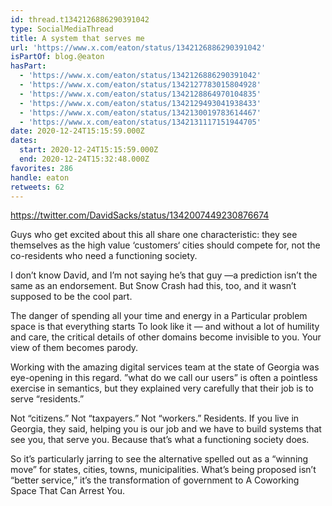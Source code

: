 ```yaml
---
id: thread.t1342126886290391042
type: SocialMediaThread
title: A system that serves me
url: 'https://www.x.com/eaton/status/1342126886290391042'
isPartOf: blog.@eaton
hasPart:
  - 'https://www.x.com/eaton/status/1342126886290391042'
  - 'https://www.x.com/eaton/status/1342127783015804928'
  - 'https://www.x.com/eaton/status/1342128864970104835'
  - 'https://www.x.com/eaton/status/1342129493041938433'
  - 'https://www.x.com/eaton/status/1342130019783614467'
  - 'https://www.x.com/eaton/status/1342131117151944705'
date: 2020-12-24T15:15:59.000Z
dates:
  start: 2020-12-24T15:15:59.000Z
  end: 2020-12-24T15:32:48.000Z
favorites: 286
handle: eaton
retweets: 62
---
```

https://twitter.com/DavidSacks/status/1342007449230876674

Guys who get excited about this all share one characteristic: they see themselves as the high value ‘customers‘ cities should compete for, not the co-residents who need a functioning society.

I don’t know David, and I’m not saying he’s that guy —a prediction isn’t the same as an endorsement. But Snow Crash had this, too, and it wasn’t supposed to be the cool part.

The danger of spending all your time and energy in a Particular problem space is that everything starts To look like it — and without a lot of humility and care, the critical details of other domains become invisible to you. Your view of them becomes parody.

Working with the amazing digital services team at the state of Georgia was eye-opening in this regard. ”what do we call our users” is often a pointless exercise in semantics, but they explained very carefully that their job is to serve “residents.”

Not “citizens.” Not “taxpayers.” Not “workers.” Residents. If you live in Georgia, they said, helping you is our job and we have to build systems that see you, that serve you. Because that’s what a functioning society does.

So it’s particularly jarring to see the alternative spelled out as a “winning move” for states, cities, towns, municipalities. What’s being proposed isn’t “better service,” it’s the transformation of government to A Coworking Space That Can Arrest You.

